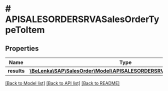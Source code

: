 # # APISALESORDERSRVASalesOrderTypeToItem

## Properties

Name | Type | Description | Notes
------------ | ------------- | ------------- | -------------
**results** | [**\BeLenka\SAP\SalesOrder\Model\APISALESORDERSRVASalesOrderItemType[]**](APISALESORDERSRVASalesOrderItemType.md) |  | [optional]

[[Back to Model list]](../../README.md#models) [[Back to API list]](../../README.md#endpoints) [[Back to README]](../../README.md)

